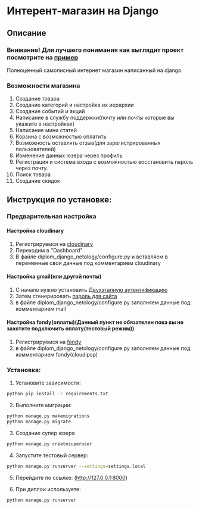 # Интерент-магазин на Django

## Описание

### Внимание! Для лучшего понимания как выглядит проект посмотрите на [пример](https://exampleshopdjango.herokuapp.com/)

Полноценный самописный интернет магазин написанный на django. 

### Возможности магазина

1. Создание товара
2. Создание категорий и настройка их иерархии
3. Создание событий и акций
4. Написание в службу поддержки(почту или почты которые вы укажите в настройках)
5. Написание мини статей
6. Корзина с возможностью оплатить
7. Возможность оставлять отзыв(для зарегистрированных пользователей)
8. Изменение данных юзера через профиль
9. Регистрация и система входа с возможностью восстановить пароль через почту.
10. Поиск товара
11. Создание скидок

## Инструкция по установке:

### Предварительная настройка

#### Настройка cloudinary

1. Регистрируемся на [cloudinary](https://cloudinary.com/)
2. Переходим в "Dashboard"
3. В файле diplom_django_netology/configure.py и вставляем в переменные свои данные под комментарием cloudinary

#### Настройка gmail(или другой почты)

1. С начало нужно установить [Двухэтапную аутентификацию](https://myaccount.google.com/signinoptions/two-step-verification) 
2. Затем сгенерировать [пароль для сайта](https://myaccount.google.com/apppasswords)
3. в файле diplom_django_netology/configure.py заполняем данные под комментарием mail

#### Настройка fondy(оплаты)(Данный пункт не обязателен пока вы не захотите подключить оплату(тестовый режим))

1. Регистрируемся на [fondy](https://fondy.io/gb/)
2. в файле diplom_django_netology/configure.py заполняем данные под комментарием fondy(cloudipsp)

### Установка:

 1. Установите зависимости:
```sh
python pip install -r requirements.txt
```
2. Выполните миграции:
```sh
python manage.py makemigrations
python manage.py migrate
```
3. Создание супер юзера
```sh
python manage.py createsuperuser
```
4. Запустите тестовый сервер:
  ```sh
 python manage.py runserver --settings=settings.local
 ```
5. Перейдите по ссылке: (http://127.0.0.1:8000)

6. При диплои используете:
  ```sh
 python manage.py runserver
 ```
